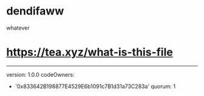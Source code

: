 # dendifaww
whatever
# https://tea.xyz/what-is-this-file
---
version: 1.0.0
codeOwners:
  - '0x833642B198877E4529E6b1091c7B1d31a73C283a'
quorum: 1
